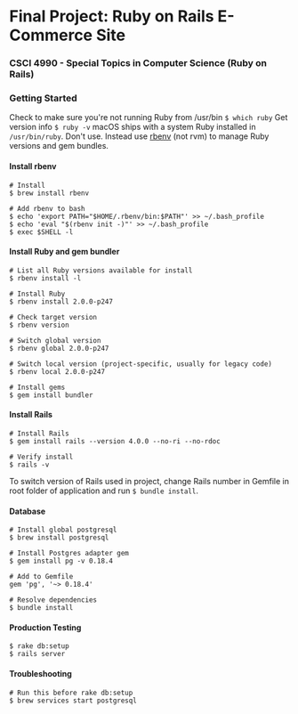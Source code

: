 # Final Project: Ruby on Rails E-Commerce Site
### CSCI 4990 - Special Topics in Computer Science (Ruby on Rails) 

### Getting Started
Check to make sure you're not running Ruby from /usr/bin  `$ which ruby`
Get version info  `$ ruby -v`
macOS ships with a system Ruby installed in `/usr/bin/ruby`. Don't use. Instead use [rbenv](https://github.com/rbenv/rbenv#installing-ruby-versions) (not rvm) to manage Ruby versions and gem bundles.

#### Install rbenv
```
# Install
$ brew install rbenv

# Add rbenv to bash
$ echo 'export PATH="$HOME/.rbenv/bin:$PATH"' >> ~/.bash_profile
$ echo 'eval "$(rbenv init -)"' >> ~/.bash_profile
$ exec $SHELL -l
```
#### Install Ruby and gem bundler
```
# List all Ruby versions available for install
$ rbenv install -l

# Install Ruby
$ rbenv install 2.0.0-p247

# Check target version
$ rbenv version

# Switch global version
$ rbenv global 2.0.0-p247

# Switch local version (project-specific, usually for legacy code)
$ rbenv local 2.0.0-p247

# Install gems
$ gem install bundler
```
#### Install Rails
```
# Install Rails
$ gem install rails --version 4.0.0 --no-ri --no-rdoc

# Verify install
$ rails -v
```
To switch version of Rails used in project, change Rails number in Gemfile in root folder of application and run `$ bundle install`.

#### Database
```
# Install global postgresql
$ brew install postgresql

# Install Postgres adapter gem
$ gem install pg -v 0.18.4

# Add to Gemfile
gem 'pg', '~> 0.18.4'

# Resolve dependencies
$ bundle install
```
#### Production Testing
```
$ rake db:setup
$ rails server

```
#### Troubleshooting
```
# Run this before rake db:setup
$ brew services start postgresql
```

